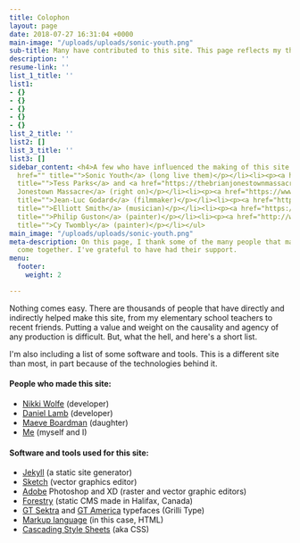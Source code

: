 ```yaml
---
title: Colophon
layout: page
date: 2018-07-27 16:31:04 +0000
main-image: "/uploads/uploads/sonic-youth.png"
sub-title: Many have contributed to this site. This page reflects my thanks.
description: ''
resume-link: ''
list_1_title: ''
list1:
- {}
- {}
- {}
- {}
- {}
list_2_title: ''
list2: []
list_3_title: ''
list3: []
sidebar_content: <h4>A few who have influenced the making of this site:</h4><ul><li><p><a
  href="" title="">Sonic Youth</a> (long live them)</p></li><li><p><a href="https://www.tessparks.com/"
  title="">Tess Parks</a> and <a href="https://thebrianjonestownmassacre.com/" title="">Brian
  Jonestown Massacre</a> (right on)</p></li><li><p><a href="https://www.criterion.com/shop/collection/12-jean-luc-godard"
  title="">Jean-Luc Godard</a> (filmmaker)</p></li><li><p><a href="https://www.youtube.com/channel/UCuNTMHPl8dVBpJRtvygl-9A"
  title="">Elliott Smith</a> (musician)</p></li><li><p><a href="https://www.artsy.net/artist/philip-guston"
  title="">Philip Guston</a> (painter)</p></li><li><p><a href="http://www.cytwombly.org/artworks"
  title="">Cy Twombly</a> (painter)</p></li></ul>
main_image: "/uploads/uploads/sonic-youth.png"
meta-description: On this page, I thank some of the many people that made this website
  come together. I've grateful to have had their support.
menu:
  footer:
    weight: 2

---
```

Nothing comes easy. There are thousands of people that have directly and indirectly helped make this site, from my elementary school teachers to recent friends. Putting a value and weight on the causality and agency of any production is difficult. But, what the hell, and here's a short list.

I'm also including a list of some software and tools. This is a different site than most, in part because of the technologies behind it.

#### People who made this site:

* [Nikki Wolfe](http://nikkitaylor.ca/) (developer)
* [Daniel Lamb](http://www.quicksheep.com/) (developer)
* [Maeve Boardman](https://www.instagram.com/maevebrave/) (daughter)
* [Me](https://twitter.com/deckchairs) (myself and I)

#### Software and tools used for this site:

* [Jekyll](https://jekyllrb.com/) (a static site generator)
* [Sketch](https://www.sketchapp.com/) (vector graphics editor)
* [Adobe]() Photoshop and XD (raster and vector graphic editors)
* [Forestry]() (static CMS made in Halifax, Canada)
* [GT Sektra](https://www.grillitype.com/typeface/gt-sectra) and [GT America](http://www.gt-america.com/) typefaces (Grilli Type)
* [Markup language]() (in this case, HTML)
* [Cascading Style Sheets](https://developer.mozilla.org/en-US/docs/Learn/CSS/Introduction_to_CSS) (aka CSS)